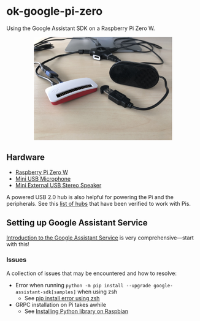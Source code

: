 # ok-google-pi-zero

Using the Google Assistant SDK on a Raspberry Pi Zero W.

<div align="middle">
  <img src="https://github.com/drejkim/ok-google-pi-zero/blob/master/assets/img/ok-google-pi-zero.JPG?raw=true" width="360px" alt="ok-google-pi-zero hardware">
</div>

## Hardware

* [Raspberry Pi Zero W](https://www.raspberrypi.org/products/raspberry-pi-zero-w/)
* [Mini USB Microphone](https://www.adafruit.com/product/3367)
* [Mini External USB Stereo Speaker](https://www.adafruit.com/product/3369)

A powered USB 2.0 hub is also helpful for powering the Pi and the peripherals. See this [list of hubs](https://elinux.org/RPi_Powered_USB_Hubs) that have been verified to work with Pis.

## Setting up Google Assistant Service

[Introduction to the Google Assistant Service](https://developers.google.com/assistant/sdk/guides/service/python/) is very comprehensive&mdash;start with this!

### Issues

A collection of issues that may be encountered and how to resolve:

* Error when running `python -m pip install --upgrade google-assistant-sdk[samples]` when using zsh
    * See [pip install error using zsh](https://github.com/googlesamples/assistant-sdk-python/issues/28)
* GRPC installation on Pi takes awhile
    * See [Installing Python library on Raspbian](https://github.com/grpc/grpc/issues/10793)
